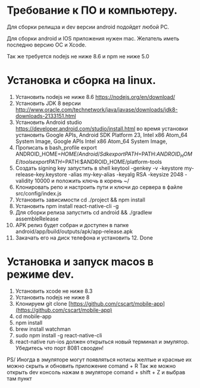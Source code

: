 # Требование к ПО и компьютеру.
Для сборки релищза и dev версии android подойдет любой PC.

Для сборки android и IOS приложения нужен mac. Желатель иметь последню версию ОС и Xcode.

Так же требуется nodejs не ниже 8.6 и npm не ниже 5.0 

# Установка и сборка на linux.
1. Установить nodejs не ниже 8.6 https://nodejs.org/en/download/
2. Установить JDK 8 версии http://www.oracle.com/technetwork/java/javase/downloads/jdk8-downloads-2133151.html
3. Установить Android studio https://developer.android.com/studio/install.html во время установки установить
Google APIs,
Android SDK Platform 23,
Intel x86 Atom_64 System Image,
Google APIs Intel x86 Atom_64 System Image,
4. Прописать в bash_profile
  export ANDROID_HOME=$HOME/Android/Sdk
  export PATH=$PATH:$ANDROID_HOME/tools
  export PATH=$PATH:$ANDROID_HOME/platform-tools
5. Создать signing key запустить в shell
keytool -genkey -v -keystore my-release-key.keystore -alias my-key-alias -keyalg RSA -keysize 2048 -validity 10000 и положить ключь в корень ~/
6. Клонировать репо и настроить пути и ключи до сервера в файле src/config/index.js
7. Установить зависимости cd ./project && npm install
8. Установить npm install react-native-cli -g
9. Для сборки релиза запустить cd android && ./gradlew assembleRelease
10. APK релиз будет собран и доступен в папке android/app/build/outputs/apk/app-release.apk
11. Закачать его на диск телефона и установить 12. Done


# Установка и запуск macos в режиме dev.
1. Установить xcode не ниже 8.3
2. Установить nodejs не ниже 8
3. Клонируем git clone [https://github.com/cscart/mobile-app](https://github.com/cscart/mobile-app)
4. cd mobile-app
5. npm install
6. brew install watchman
7. sudo npm install -g react-native-cli
8. react-native run-ios должен открыться новый терминал и эмулятор. Убедитесь что порт 8081 свооден!

PS/ Иногда в эмуляторе могут появляться нотисы желтые и красные их можно скрыть и обновить приложение comand + R
Так же можно открыть dev консоль нажам в эмуляторе comand + shift + Z и выбрав там пункт 
